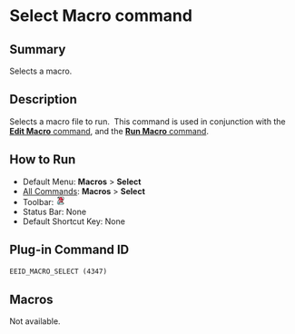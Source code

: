 # Select Macro command

## Summary

Selects a macro.

## Description

Selects a macro file to run.  This command is used in conjunction with
the [**Edit Macro** command](macro_edit), and the [**Run Macro** command](quick_macro_run).

## How to Run

- Default Menu: **Macros** \> **Select**
- [All Commands](../tools/all_commands): **Macros**
\> **Select**
- Toolbar: ![](../../images/macroselect.gif)
- Status Bar: None
- Default Shortcut Key: None

## Plug-in Command ID

```
EEID_MACRO_SELECT (4347)
```

## Macros

Not available.
